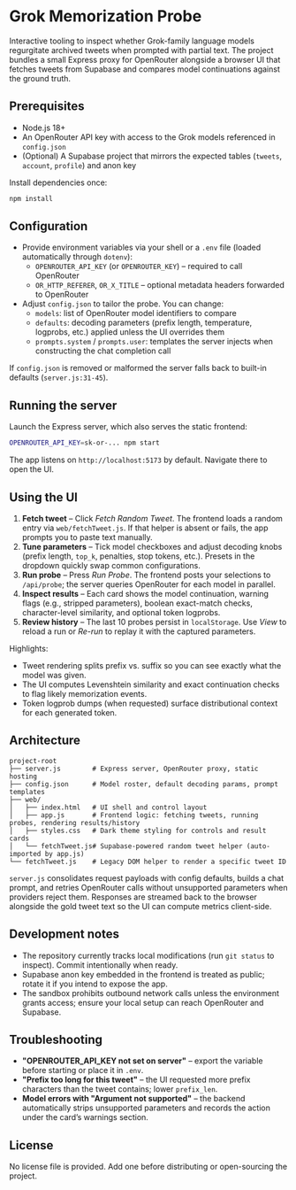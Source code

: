 # Grok Memorization Probe

Interactive tooling to inspect whether Grok-family language models regurgitate archived tweets when prompted with partial text. The project bundles a small Express proxy for OpenRouter alongside a browser UI that fetches tweets from Supabase and compares model continuations against the ground truth.

## Prerequisites
- Node.js 18+
- An OpenRouter API key with access to the Grok models referenced in `config.json`
- (Optional) A Supabase project that mirrors the expected tables (`tweets`, `account`, `profile`) and anon key

Install dependencies once:

```bash
npm install
```

## Configuration
- Provide environment variables via your shell or a `.env` file (loaded automatically through `dotenv`):
  - `OPENROUTER_API_KEY` (or `OPENROUTER_KEY`) – required to call OpenRouter
  - `OR_HTTP_REFERER`, `OR_X_TITLE` – optional metadata headers forwarded to OpenRouter
- Adjust `config.json` to tailor the probe. You can change:
  - `models`: list of OpenRouter model identifiers to compare
  - `defaults`: decoding parameters (prefix length, temperature, logprobs, etc.) applied unless the UI overrides them
  - `prompts.system` / `prompts.user`: templates the server injects when constructing the chat completion call

If `config.json` is removed or malformed the server falls back to built-in defaults (`server.js:31-45`).

## Running the server
Launch the Express server, which also serves the static frontend:

```bash
OPENROUTER_API_KEY=sk-or-... npm start
```

The app listens on `http://localhost:5173` by default. Navigate there to open the UI.

## Using the UI
1. **Fetch tweet** – Click *Fetch Random Tweet*. The frontend loads a random entry via `web/fetchTweet.js`. If that helper is absent or fails, the app prompts you to paste text manually.
2. **Tune parameters** – Tick model checkboxes and adjust decoding knobs (prefix length, `top_k`, penalties, stop tokens, etc.). Presets in the dropdown quickly swap common configurations.
3. **Run probe** – Press *Run Probe*. The frontend posts your selections to `/api/probe`; the server queries OpenRouter for each model in parallel.
4. **Inspect results** – Each card shows the model continuation, warning flags (e.g., stripped parameters), boolean exact-match checks, character-level similarity, and optional token logprobs.
5. **Review history** – The last 10 probes persist in `localStorage`. Use *View* to reload a run or *Re-run* to replay it with the captured parameters.

Highlights:
- Tweet rendering splits prefix vs. suffix so you can see exactly what the model was given.
- The UI computes Levenshtein similarity and exact continuation checks to flag likely memorization events.
- Token logprob dumps (when requested) surface distributional context for each generated token.

## Architecture
```
project-root
├── server.js        # Express server, OpenRouter proxy, static hosting
├── config.json      # Model roster, default decoding params, prompt templates
├── web/
│   ├── index.html   # UI shell and control layout
│   ├── app.js       # Frontend logic: fetching tweets, running probes, rendering results/history
│   ├── styles.css   # Dark theme styling for controls and result cards
│   └── fetchTweet.js# Supabase-powered random tweet helper (auto-imported by app.js)
└── fetchTweet.js    # Legacy DOM helper to render a specific tweet ID
```

`server.js` consolidates request payloads with config defaults, builds a chat prompt, and retries OpenRouter calls without unsupported parameters when providers reject them. Responses are streamed back to the browser alongside the gold tweet text so the UI can compute metrics client-side.

## Development notes
- The repository currently tracks local modifications (run `git status` to inspect). Commit intentionally when ready.
- Supabase anon key embedded in the frontend is treated as public; rotate it if you intend to expose the app.
- The sandbox prohibits outbound network calls unless the environment grants access; ensure your local setup can reach OpenRouter and Supabase.

## Troubleshooting
- **"OPENROUTER_API_KEY not set on server"** – export the variable before starting or place it in `.env`.
- **"Prefix too long for this tweet"** – the UI requested more prefix characters than the tweet contains; lower `prefix_len`.
- **Model errors with "Argument not supported"** – the backend automatically strips unsupported parameters and records the action under the card’s warnings section.

## License
No license file is provided. Add one before distributing or open-sourcing the project.

